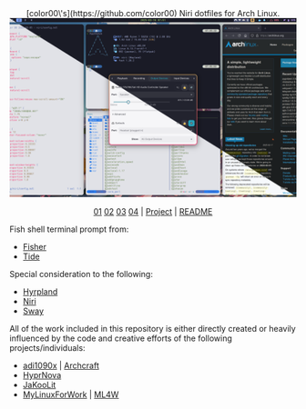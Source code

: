<div align="center">
  [color00\'s](https://github.com/color00) Niri dotfiles for Arch Linux.

  <img src="assets/screenshot-01.png" alt="preview desktop"/>

  [01](assets/screenshot-01.png) [02](assets/screenshot-02.png) [03](assets/screenshot-03.png) [04](assets/screenshot-04.png) | [Project](https://github.com/color00/arch-niri-public) | [README](https://github.com/color00/arch-niri-public/blob/main/README.md)
</div>


Fish shell terminal prompt from:
 - [Fisher](https://github.com/jorgebucaran/fisher)
 - [Tide](https://github.com/IlanCosman/tide)

Special consideration to the following:
  - [Hyrpland](https://hyprland.org/)
  - [Niri](https://github.com/YaLTeR/niri) 
  - [Sway](https://swaywm.org/)

All of the work included in this repository is either directly created or heavily influenced by the code and creative efforts of the following projects/individuals:  
 - [adi1090x](https://github.com/adi1090x) | [Archcraft](https://archcraft.io/)
 - [HyprNova](https://github.com/zDyanTB/HyprNova)
 - [JaKooLit](https://github.com/JaKooLit/Arch-Hyprland)
 - [MyLinuxForWork](https://github.com/mylinuxforwork/dotfiles) | [ML4W](https://www.ml4w.com/)
